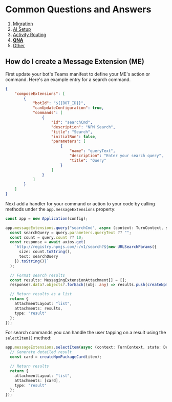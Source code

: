 # Common Questions and Answers

1. [Migration](./00.MIGRATION.md)
2. [AI Setup](./01.AI-SETUP.md)
3. [Activity Routing](./02.ACTIVITY-ROUTING.md)
4. [**QNA**](./03.QNA.md)
5. [Other](../OTHER/README.md)

## How do I create a Message Extension (ME)

First update your bot's Teams manifest to define your ME's action or command. Here's an example entry for a search command.

```JSON
{
    "composeExtensions": [
        {
            "botId": "${{BOT_ID}}",
            "canUpdateConfiguration": true,
            "commands": [
                {
                    "id": "searchCmd",
                    "description": "NPM Search",
                    "title": "Search",
                    "initialRun": false,
                    "parameters": [
                        {
                            "name": "queryText",
                            "description": "Enter your search query",
                            "title": "Query"
                        }
                    ]
                }
            ]
        }
    ]
}
```

Next add a handler for your command or action to your code by calling methods under the `app.messageExtensions` property:

```typescript
const app = new Application(config);

app.messageExtensions.query("searchCmd", async (context: TurnContext, state: DefaultTurnState, query) => {
  const searchQuery = query.parameters.queryText ?? "";
  const count = query.count ?? 10;
  const response = await axios.get(
    `http://registry.npmjs.com/-/v1/search?${new URLSearchParams({
      size: count.toString(),
      text: searchQuery
    }).toString()}`
  );

  // Format search results
  const results: MessagingExtensionAttachment[] = [];
  response?.data?.objects?.forEach((obj: any) => results.push(createNpmSearchResultCard(obj.package)));

  // Return results as a list
  return {
    attachmentLayout: "list",
    attachments: results,
    type: "result"
  };
});
```

For search commands you can handle the user tapping on a result using the `selectItem()` method:

```typescript
app.messageExtensions.selectItem(async (context: TurnContext, state: DefaultTurnState, item) => {
  // Generate detailed result
  const card = createNpmPackageCard(item);

  // Return results
  return {
    attachmentLayout: "list",
    attachments: [card],
    type: "result"
  };
});
```
